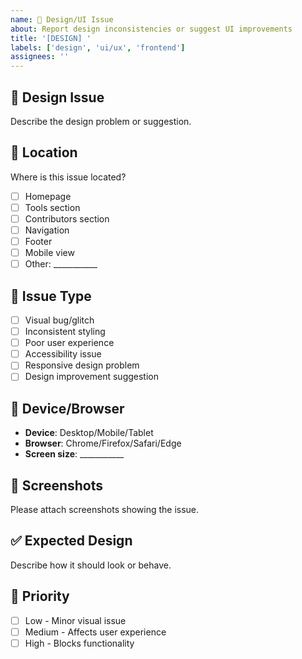 ```yaml
---
name: 🎨 Design/UI Issue
about: Report design inconsistencies or suggest UI improvements
title: '[DESIGN] '
labels: ['design', 'ui/ux', 'frontend']
assignees: ''
---
```


## 🎨 Design Issue
Describe the design problem or suggestion.

## 📍 Location
Where is this issue located?
- [ ] Homepage
- [ ] Tools section
- [ ] Contributors section
- [ ] Navigation
- [ ] Footer
- [ ] Mobile view
- [ ] Other: ___________

## 🐛 Issue Type
- [ ] Visual bug/glitch
- [ ] Inconsistent styling
- [ ] Poor user experience
- [ ] Accessibility issue
- [ ] Responsive design problem
- [ ] Design improvement suggestion

## 📱 Device/Browser
- **Device**: Desktop/Mobile/Tablet
- **Browser**: Chrome/Firefox/Safari/Edge
- **Screen size**: ___________

## 📸 Screenshots
Please attach screenshots showing the issue.

## ✅ Expected Design
Describe how it should look or behave.

## 🎯 Priority
- [ ] Low - Minor visual issue
- [ ] Medium - Affects user experience
- [ ] High - Blocks functionality